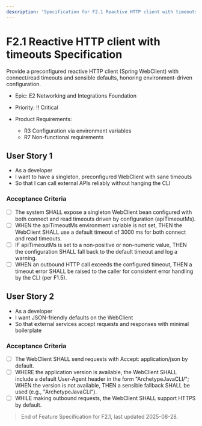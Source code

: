 ```yaml
---
description: 'Specification for F2.1 Reactive HTTP client with timeouts'
---
```


# F2.1 Reactive HTTP client with timeouts Specification

Provide a preconfigured reactive HTTP client (Spring WebClient) with connect/read timeouts and sensible defaults, honoring environment-driven configuration.

- Epic: E2 Networking and Integrations Foundation
- Priority: ‼️ Critical
- Product Requirements:
  
  - R3 Configuration via environment variables
  - R7 Non-functional requirements

## User Story 1

- As a developer
- I want to have a singleton, preconfigured WebClient with sane timeouts
- So that I can call external APIs reliably without hanging the CLI

### Acceptance Criteria

- [ ] The system SHALL expose a singleton WebClient bean configured with both connect and read timeouts driven by configuration (apiTimeoutMs).
- [ ] WHEN the apiTimeoutMs environment variable is not set, THEN the WebClient SHALL use a default timeout of 3000 ms for both connect and read timeouts.
- [ ] IF apiTimeoutMs is set to a non-positive or non-numeric value, THEN the configuration SHALL fall back to the default timeout and log a warning.
- [ ] WHEN an outbound HTTP call exceeds the configured timeout, THEN a timeout error SHALL be raised to the caller for consistent error handling by the CLI (per F1.5).

## User Story 2

- As a developer
- I want JSON-friendly defaults on the WebClient
- So that external services accept requests and responses with minimal boilerplate

### Acceptance Criteria

- [ ] The WebClient SHALL send requests with Accept: application/json by default.
- [ ] WHERE the application version is available, the WebClient SHALL include a default User-Agent header in the form "ArchetypeJavaCLI/<version>"; WHEN the version is not available, THEN a sensible fallback SHALL be used (e.g., "ArchetypeJavaCLI").
- [ ] WHILE making outbound requests, the WebClient SHALL support HTTPS by default.

> End of Feature Specification for F2.1, last updated 2025-08-28.
